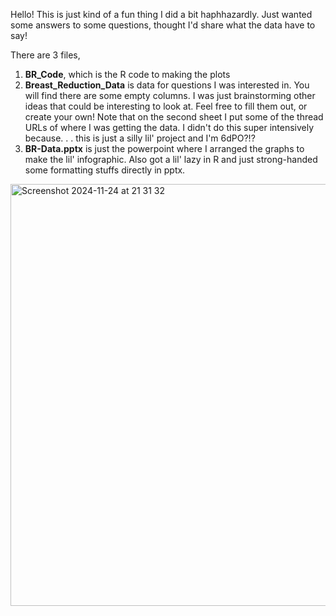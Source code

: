 Hello!
This is just kind of a fun thing I did a bit haphhazardly. Just wanted some answers to some questions, thought I'd share what the data have to say!

There are 3 files, 
1. **BR_Code**, which is the R code to making the plots
2. **Breast_Reduction_Data** is data for questions I was interested in. You will find there are some empty columns. I was just brainstorming other ideas that could be interesting to look at. Feel free to fill them out, or create your own!
   Note that on the second sheet I put some of the thread URLs of where I was getting the data. I didn't do this super intensively because. . . this is just a silly lil' project and I'm 6dPO?!?
3. **BR-Data.pptx** is just the powerpoint where I arranged the graphs to make the lil' infographic. Also got a lil' lazy in R and just strong-handed some formatting stuffs directly in pptx.

<img width="675" alt="Screenshot 2024-11-24 at 21 31 32" src="https://github.com/user-attachments/assets/941b2cfc-78d7-48c6-b23a-44fa360b9b75">
